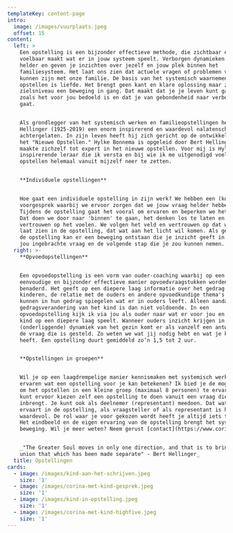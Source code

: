 ```yaml
---
templateKey: content-page
intro:
  image: /images/vuurplaats.jpeg
  offset: 15
content:
  left: >
    Een opstelling is een bijzonder effectieve methode, die zichtbaar en
    voelbaar maakt wat er in jouw systeem speelt. Verborgen dynamieken worden
    helder en geven je inzichten over jezelf en jouw plek binnen het
    familiesysteem. Het laat ons zien dat actuele vragen of problemen verbonden
    kunnen zijn met onze familie. De basis van het systemisch waarnemen en
    opstellen is liefde. Het brengt geen kant en klare oplossing maar zet op
    zielsniveau een beweging in gang. Dat maakt dat je je leven kunt gaan leven
    zoals het voor jou bedoeld is en dat je van gebondenheid naar verbondenheid
    gaat.


    Als grondlegger van het systemisch werken en familieopstellingen heeft Bert
    Hellinger (1925-2019) een enorm inspirerend en waardevol nalatenschap
    achtergelaten. In zijn leven heeft hij zich gericht op de ontwikkeling van
    het "Nieuwe Opstellen." Hylke Bonnema is opgeleid door Bert Hellinger en
    maakte zichzelf tot expert in het nieuwe opstellen. Voor mij is Hylke een
    inspirerende leraar die ik versta en bij wie ik me uitgenodigd voel om het
    opstellen helemaal vanuit mijzelf neer te zetten.


    **Individuele opstellingen**


    Hoe gaat een individuele opstelling in zijn werk? We hebben een (kort)
    voorgesprek waarbij we ervoor zorgen dat we jouw vraag helder hebben.
    Tijdens de opstelling gaat het vooral om ervaren en beperken we het praten.
    Dat doen we door naar 'binnen' te gaan, het denken los te laten en te
    vertrouwen op het voelen. We volgen het veld en vertrouwen op dat wat zich
    laat zien in de opstelling, dat wat aan het licht wil komen. Als gevolg van
    de opstelling kan er een beweging ontstaan die je inzicht geeft in de door
    jou ingebrachte vraag en de volgende stap die je zou kunnen nemen.
  right: >-
    **Opvoedopstellingen**


    Een opvoedopstelling is een vorm van ouder-coaching waarbij op een
    eenvoudige en bijzonder effectieve manier opvoedvraagstukken worden
    benaderd. Het geeft op een diepere laag informatie over het gedrag van
    kinderen, de relatie met de ouders en andere opvoedkundige thema's. Kinderen
    kunnen in hun gedrag spiegelen wat er in ouders leeft. Alleen aandacht voor
    gedragsverandering van het kind is dan niet voldoende. In een
    opvoedopstelling kijk ik via jou als ouder naar wat er voor jou en voor je
    kind op een diepere laag speelt. Wanneer ouders inzicht krijgen in de
    (onderliggende) dynamiek van het gezin komt er als vanzelf een antwoord op
    de vraag die is gesteld. Zo weten we wat jij nodig hebt en wat je kind nodig
    heeft. Een opstelling duurt gemiddeld zo’n 1,5 tot 2 uur.


    **Opstellingen in groepen**


    Wil je op een laagdrempelige manier kennismaken met systemisch werken en
    ervaren wat een opstelling voor je kan betekenen? Ik bied je de mogelijkheid
    om het opstellen in een kleine groep (maximaal 8 personen) te ervaren. Je
    kunt ervoor kiezen zelf een opstelling te doen vanuit een vraag die je
    inbrengt. Je kunt ook als deelnemer (representant) meedoen. Dat wat je
    ervaart in de opstelling, als vraagsteller of als representant is heel
    waardevol. De rol waar je voor gekozen wordt heeft je altijd iets te zeggen.
    Het eindbeeld en de eigen ervaring van de opstelling brengt het systeem in
    beweging. Wil je meer weten? Neem gerust [contact](https://www.corinapatings.nl/#contact) met me op.


    _"The Greater Soul moves in only one direction, and that is to bring into
    union that which has been made separate" - Bert Hellinger_
  title: Opstellingen
cards:
  - image: /images/kind-aan-het-schrijven.jpeg
    size: '1'
  - image: /images/corina-met-kind-gesprek.jpeg
    size: '1'
  - image: /images/kind-in-opstelling.jpeg
    size: '1'
  - image: /images/corina-met-kind-highfive.jpeg
    size: '1'
---
```



